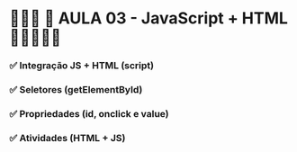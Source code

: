 # 📕📕📕 📕 AULA 03 - JavaScript + HTML 📕📕📕📕📕

### ✅ Integração JS + HTML (script)
### ✅ Seletores (getElementById)
### ✅ Propriedades (id, onclick e value)
### ✅ Atividades (HTML + JS)
